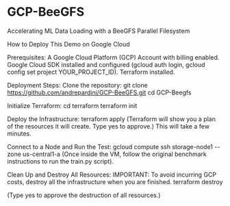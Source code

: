 # GCP-BeeGFS
Accelerating ML Data Loading with a BeeGFS Parallel Filesystem


How to Deploy This Demo on Google Cloud

Prerequisites:
A Google Cloud Platform (GCP) Account with billing enabled.
Google Cloud SDK installed and configured (gcloud auth login, gcloud config set project YOUR_PROJECT_ID).
Terraform installed.

Deployment Steps:
Clone the repository:
git clone https://github.com/andrepardini/GCP-BeeGFS.git
cd GCP-Beegfs

Initialize Terraform:
cd terraform
terraform init

Deploy the Infrastructure:
terraform apply
(Terraform will show you a plan of the resources it will create. Type yes to approve.) This will take a few minutes.

Connect to a Node and Run the Test:
gcloud compute ssh storage-node1 --zone us-central1-a
(Once inside the VM, follow the original benchmark instructions to run the train.py script).

Clean Up and Destroy All Resources:
IMPORTANT: To avoid incurring GCP costs, destroy all the infrastructure when you are finished.
terraform destroy

(Type yes to approve the destruction of all resources.)
